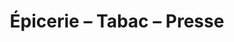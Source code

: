 ---
title: "Épicerie – Tabac – Presse"
url: /prunay-le-gillon/epicerie-tabac-presse/
shop: commodité
---